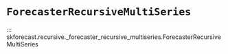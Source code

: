 # `ForecasterRecursiveMultiSeries`

::: skforecast.recursive._forecaster_recursive_multiseries.ForecasterRecursiveMultiSeries